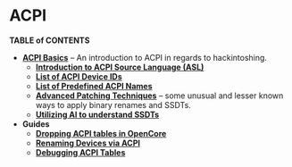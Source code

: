 # ACPI

**TABLE of CONTENTS**

- [**ACPI Basics**](https://github.com/5T33Z0/OC-Little-Translated/tree/main/00_ACPI/ACPI_Basics#acpi-basics) – An introduction to ACPI in regards to hackintoshing.
	- [**Introduction to ACPI Source Language (ASL)**](https://github.com/5T33Z0/OC-Little-Translated/blob/main/00_ACPI/ACPI_Basics/ASL_Basics.md)
	- [**List of ACPI Device IDs**](https://github.com/5T33Z0/OC-Little-Translated/blob/main/00_ACPI/ACPI_Basics/ACPI_Device_IDs.md)
	- [**List of Predefined ACPI Names**](https://github.com/5T33Z0/OC-Little-Translated/blob/main/00_ACPI/ACPI_Basics/Predefined_ACPI_Names%20.md)
	- [**Advanced Patching Techniques**](https://github.com/5T33Z0/OC-Little-Translated/blob/main/00_ACPI/ACPI_Basics/Advanced_Patching_Techniques.md) – some unusual and lesser known ways to apply binary renames and SSDTs.
	- [**Utilizing AI to understand SSDTs**](https://github.com/5T33Z0/OC-Little-Translated/blob/main/00_ACPI/Utilizing_AI_to_understand_ACPI.md)
- **Guides**
	- [**Dropping ACPI tables in OpenCore**](https://github.com/5T33Z0/OC-Little-Translated/tree/main/00_ACPI/ACPI_Dropping_Tables#dropping-acpi-tables)
	- [**Renaming Devices via ACPI**](https://github.com/5T33Z0/OC-Little-Translated/tree/main/00_ACPI/ACPI_Rename_Devices)
	- [**Debugging ACPI Tables**](https://github.com/5T33Z0/OC-Little-Translated/tree/main/00_ACPI/ACPI_Debugging)
